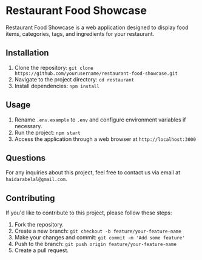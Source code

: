 # Restaurant Food Showcase

Restaurant Food Showcase is a web application designed to display food items, categories, tags, and ingredients for your restaurant.

## Installation

1. Clone the repository: `git clone https://github.com/yourusername/restaurant-food-showcase.git`
2. Navigate to the project directory: `cd restaurant`
3. Install dependencies: `npm install`

## Usage

1. Rename `.env.example` to `.env` and configure environment variables if necessary.
2. Run the project: `npm start`
3. Access the application through a web browser at `http://localhost:3000`

## Questions

For any inquiries about this project, feel free to contact us via email at `haidarabelal@gmail.com`.

## Contributing

If you'd like to contribute to this project, please follow these steps:

1. Fork the repository.
2. Create a new branch: `git checkout -b feature/your-feature-name`
3. Make your changes and commit: `git commit -m 'Add some feature'`
4. Push to the branch: `git push origin feature/your-feature-name`
5. Create a pull request.
